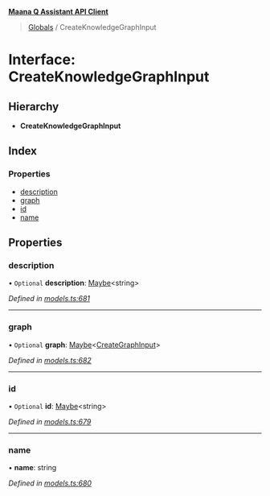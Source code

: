 **[Maana Q Assistant API Client](../README.md)**

> [Globals](../README.md) / CreateKnowledgeGraphInput

# Interface: CreateKnowledgeGraphInput

## Hierarchy

* **CreateKnowledgeGraphInput**

## Index

### Properties

* [description](createknowledgegraphinput.md#description)
* [graph](createknowledgegraphinput.md#graph)
* [id](createknowledgegraphinput.md#id)
* [name](createknowledgegraphinput.md#name)

## Properties

### description

• `Optional` **description**: [Maybe](../README.md#maybe)\<string>

*Defined in [models.ts:681](https://github.com/maana-io/q-assistant-client/blob/1a0616f/src/models.ts#L681)*

___

### graph

• `Optional` **graph**: [Maybe](../README.md#maybe)\<[CreateGraphInput](creategraphinput.md)>

*Defined in [models.ts:682](https://github.com/maana-io/q-assistant-client/blob/1a0616f/src/models.ts#L682)*

___

### id

• `Optional` **id**: [Maybe](../README.md#maybe)\<string>

*Defined in [models.ts:679](https://github.com/maana-io/q-assistant-client/blob/1a0616f/src/models.ts#L679)*

___

### name

•  **name**: string

*Defined in [models.ts:680](https://github.com/maana-io/q-assistant-client/blob/1a0616f/src/models.ts#L680)*
